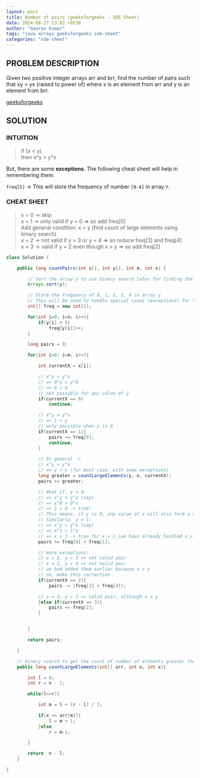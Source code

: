 ```yaml
---
layout: post
title: Number of pairs (geeksforgeeks - SDE Sheet)
date: 2024-08-27 23:02 +0530
author: "Gaurav Kumar"
tags: "java arrays geeksforgeeks sde-sheet"
categories: "sde-sheet"
---
```


## PROBLEM DESCRIPTION

Given two positive integer arrays arr and brr, find the number of pairs such that xy > yx (raised to power of) where x is an element from arr and y is an element from brr.

[geeksforgeeks](https://www.geeksforgeeks.org/problems/number-of-pairs-1587115620/1?page=3)

## SOLUTION

### INTUITION

> if (x < y)  
> then x^y > y^x

But, there are some **exceptions**. The following cheat sheet will help in remembering them:

`freq[5]` -> This will store the frequency of number `[0-4]` in array `Y`.

### CHEAT SHEET

> x = 0 -> skip  
> x = 1 -> only valid if y = 0 => so add freq[0]  
> Add general condition: x < y (find count of large elements using binary search)  
> x = 2 -> not valid if y = 3 or y = 4 => so reduce freq[3] and freq[4]  
> x = 3 -> valid if y = 2 even though x > y => so add freq[2]

```java
class Solution {

    public long countPairs(int x[], int y[], int m, int n) {

        // Sort the array y to use binary search later for finding the count of elements greater than a given x
        Arrays.sort(y);

        // Store the frequency of 0, 1, 2, 3, 4 in array y
        // This will be used to handle special cases (exceptions) for these values of y
        int[] freq = new int[5];

        for(int i=0; i<n; i++){
            if(y[i] < 5)
                freq[y[i]]++;
        }

        long pairs = 0;

        for(int i=0; i<m; i++){

            int currentX = x[i];

            // x^y > y^x
            // => 0^y > y^0
            // => 0 > 0
            // not possible for any value of y
            if(currentX == 0)
                continue;

            // x^y > y^x
            // => 1 > y
            // only possible when y is 0
            if(currentX == 1){
                pairs += freq[0];
                continue;
            }

            // In general ->
            // x^y > y^x
            // => y > x (for most case, with some exceptions)
            long greater = countLargeElements(y, n, currentX);
            pairs += greater;

            // What if, y = 0:
            // => x^y > y^x (say)
            // => x^0 > 0^x
            // => 1 > 0 -> true!
            // This means, if y is 0, any value of x will also form a valid pair.
            // Similarly, y = 1:
            // => x^y > y^x (say)
            // => x^1 > 1^x
            // => x > 1 -> true for x > 1 (we have already handled x = 0 and x = 1 in previous conditions)
            pairs += freq[0] + freq[1];

            // more exceptions:
            // x = 2, y = 3 => not valid pair
            // x = 2, y = 4 => not valid pair
            // we had added them earlier because x < y
            // so, make this correction
            if(currentX == 2){
                pairs -= (freq[3] + freq[4]);

            // x = 3, y = 2 => valid pair, although x > y
            }else if(currentX == 3){
                pairs += freq[2];
            }


        }

        return pairs;

    }

    // binary search to get the count of number of elements greater than x
    public long countLargeElements(int[] arr, int n, int x){

        int l = 0;
        int r = n - 1;

        while(l<=r){

            int m = l + (r - l) / 2;

            if(x >= arr[m]){
                l = m + 1;
            }else
                r = m-1;

        }

        return  n - l;
    }

}
```
